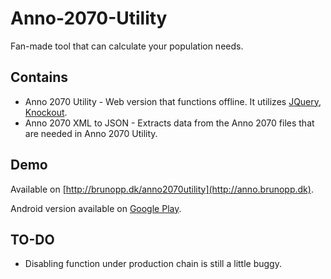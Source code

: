 Anno-2070-Utility
=================

Fan-made tool that can calculate your population needs.

Contains
--------

* Anno 2070 Utility - Web version that functions offline. It utilizes [JQuery](www.jquery.com), [Knockout](www.knockoutjs.com).
* Anno 2070 XML to JSON - Extracts data from the Anno 2070 files that are needed in Anno 2070 Utility.

Demo
----

Available on [http://brunopp.dk/anno2070utility](http://anno.brunopp.dk).

Android version available on [Google Play](https://play.google.com/store/apps/details?id=dk.brunoapps.anno2070utility).

TO-DO
-----

* Disabling function under production chain is still a little buggy.
